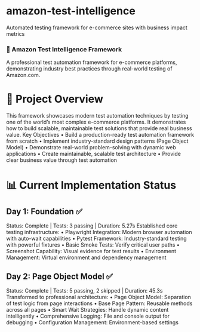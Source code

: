 # amazon-test-intelligence
Automated testing framework for e-commerce sites with business impact metrics 

### 🚀 Amazon Test Intelligence Framework
A professional test automation framework for e-commerce platforms, demonstrating industry best practices through real-world testing of Amazon.com.
# 🎯 Project Overview
This framework showcases modern test automation techniques by testing one of the world’s most complex e-commerce platforms. It demonstrates how to build scalable, maintainable test solutions that provide real business value.
Key Objectives
	•	Build a production-ready test automation framework from scratch
	•	Implement industry-standard design patterns (Page Object Model)
	•	Demonstrate real-world problem-solving with dynamic web applications
	•	Create maintainable, scalable test architecture
	•	Provide clear business value through test automation
# 📊 Current Implementation Status
## Day 1: Foundation ✅
Status: Complete | Tests: 3 passing | Duration: 5.27s
Established core testing infrastructure:
	•	Playwright Integration: Modern browser automation with auto-wait capabilities
	•	Pytest Framework: Industry-standard testing with powerful fixtures
	•	Basic Smoke Tests: Verify critical user paths
	•	Screenshot Capability: Visual evidence for test results
	•	Environment Management: Virtual environment and dependency management
## Day 2: Page Object Model ✅
Status: Complete | Tests: 5 passing, 2 skipped | Duration: 45.3s
Transformed to professional architecture:
	•	Page Object Model: Separation of test logic from page interactions
	•	Base Page Pattern: Reusable methods across all pages
	•	Smart Wait Strategies: Handle dynamic content intelligently
	•	Comprehensive Logging: File and console output for debugging
	•	Configuration Management: Environment-based settings

